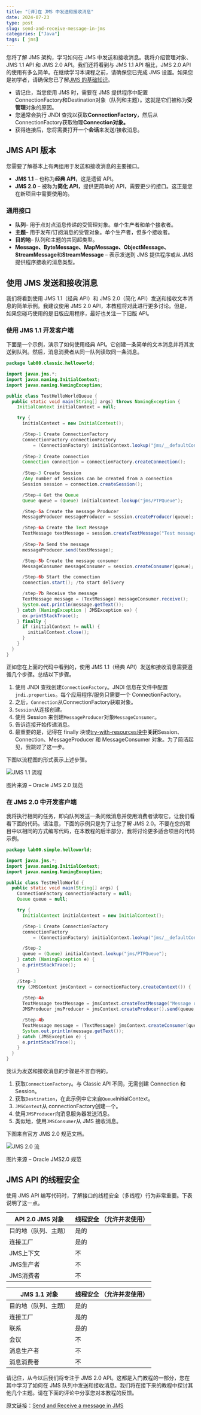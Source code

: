 ```yaml
---
title: "[译]在 JMS 中发送和接收消息"
date: 2024-07-23
type: post
slug: send-and-receive-message-in-jms
categories: ["Java"]
tags: [ jms]
---
```


您将了解 JMS 架构，学习如何在 JMS 中发送和接收消息。我将介绍管理对象、JMS 1.1 API 和 JMS 2.0 API。我们还将看到与 JMS 1.1 API 相比，JMS 2.0 API 的使用有多么简单。在继续学习本课程之前，请确保您已完成 JMS 设置。如果您是初学者，请确保您已了解[JMS 的基础知识](https:/jstobigdata.com/jms/jms-introduction-java-message-service/)。

- 请记住，当您使用 JMS 时，需要在 JMS 提供程序中配置ConnectionFactory和Destination对象（队列和主题）。这就是它们被称为**受管理**对象的原因。
- 您通常会执行 JNDI 查找以获取**ConnectionFactory**，然后从 ConnectionFactory获取物理**Connection对象。**
- 获得连接后，您将需要打开一个**会话**来发送/接收消息。

## JMS API 版本

您需要了解基本上有两组用于发送和接收消息的主要接口。

- **JMS 1.1** – 也称为**经典 API**，这是遗留 API。
- **JMS 2.0** – 被称为**简化 API**，提供更简单的 API，需要更少的接口。这正是您在新项目中需要使用的。

### 通用接口

- **队列**– 用于点对点消息传递的受管理对象。单个生产者和单个接收者。
- **主题**– 用于发布/订阅消息的受管对象。单个生产者，但多个接收者。
- **目的地**– 队列和主题的共同超类型。
- **Message、ByteMessage、MapMessage、ObjectMessage、StreamMessage**和**StreamMessage** – 表示发送到 JMS 提供程序或从 JMS 提供程序接收的消息类型。

## 使用 JMS 发送和接收消息

我们将看到使用 JMS 1.1（经典 API）和 JMS 2.0（简化 API）发送和接收文本消息的简单示例。我建议使用 JMS 2.0 API，本教程将对此进行更多讨论。但是，如果您碰巧使用的是旧版应用程序，最好也关注一下旧版 API。

### 使用 JMS 1.1 开发客户端

下面是一个示例，演示了如何使用经典 API。它创建一条简单的文本消息并将其发送到队列。然后，消息消费者从同一队列读取同一条消息。

```Java
package lab00.classic.helloworld;

import javax.jms.*;
import javax.naming.InitialContext;
import javax.naming.NamingException;

public class TestHelloWorldQueue {
  public static void main(String[] args) throws NamingException {
    InitialContext initialContext = null;

    try {
      initialContext = new InitialContext();

      /Step-1 Create ConnectionFactory
      ConnectionFactory connectionFactory
          = (ConnectionFactory) initialContext.lookup("jms/__defaultConnectionFactory");
 
      /Step-2 Create connection
      Connection connection = connectionFactory.createConnection();
 
      /Step-3 Create Session
      /Any number of sessions can be created from a connection
      Session session = connection.createSession();

      /Step-4 Get the Queue
      Queue queue = (Queue) initialContext.lookup("jms/PTPQueue");

      /Step-5a Create the message Producer
      MessageProducer messageProducer = session.createProducer(queue);

      /Step-6a Create the Text Message
      TextMessage textMessage = session.createTextMessage("Test message - Hello");
 
      /Step-7a Send the message
      messageProducer.send(textMessage);

      /Step-5b Create the message consumer
      MessageConsumer messageConsumer = session.createConsumer(queue);

      /Step-6b Start the connection
      connection.start(); /to start delivery

      /step-7b Receive the message
      TextMessage message = (TextMessage) messageConsumer.receive();
      System.out.println(message.getText());
    } catch (NamingException | JMSException ex) {
      ex.printStackTrace();
    } finally {
      if (initialContext != null) {
        initialContext.close();
      }
    }
  }
}
```

正如您在上面的代码中看到的，使用 JMS 1.1（经典 API）发送和接收消息需要遵循几个步骤。总结以下步骤。

1. 使用 JNDI 查找创建`ConnectionFactory`。JNDI 信息在文件中配置`jndi.properties`。每个应用程序/服务只需要一个 ConnectionFactory。
2. 之后，`Connection`从ConnectionFactory获取对象。
3. `Session`从连接创建。
4. 使用 Session 来创建`MessageProducer`对象`MessageConsumer`。
5. 告诉连接开始传递消息。
6. 最重要的是，记得在 finally 块或[try-with-resources块中](https:/docs.oracle.com/javase/tutorial/essential/exceptions/tryResourceClose.html)**关闭**Session、Connection、MessageProducer 和 MessageConsumer 对象。为了简洁起见，我跳过了这一步。

下图以流程图的形式表示上述步骤。

![JMS 1.1 流程](../../../static/images/JMS-1.1-Specification-min.webp)

图片来源 – Oracle JMS 2.0 规范

### 在 JMS 2.0 中开发客户端

我将执行相同的任务，即向队列发送一条问候消息并使用消费者读取它。让我们看看下面的代码。请注意，下面的示例只是为了让您了解 JMS 2.0。不要在您的项目中以相同的方式编写代码，在本教程的后半部分，我将讨论更多适合项目的代码示例。

```java
package lab00.simple.helloworld;

import javax.jms.*;
import javax.naming.InitialContext;
import javax.naming.NamingException;

public class TestHelloWorld {
  public static void main(String[] args) {
    ConnectionFactory connectionFactory = null;
    Queue queue = null;

    try {
      InitialContext initialContext = new InitialContext();

      /Step-1 Create ConnectionFactory
      connectionFactory
          = (ConnectionFactory) initialContext.lookup("jms/__defaultConnectionFactory");

      /Step-2
      queue = (Queue) initialContext.lookup("jms/PTPQueue");
    } catch (NamingException e) {
      e.printStackTrace();
    }

    /Step-3
    try (JMSContext jmsContext = connectionFactory.createContext()) {
 
      /Step-4a
      TextMessage textMessage = jmsContext.createTextMessage("Message using JMS 2.0");
      JMSProducer jmsProducer = jmsContext.createProducer().send(queue, textMessage);

      /Step-4b
      TextMessage message = (TextMessage) jmsContext.createConsumer(queue).receive();
      System.out.println(message.getText());
    } catch (JMSException e) {
      e.printStackTrace();
    }
  }
}
```

我认为发送和接收消息的步骤是不言自明的。

1. 获取`ConnectionFactory`。与 Classic API 不同，无需创建 Connection 和 Session。
2. 获取`Destination`，在此示例中它来自`Queue`InitialContext。
3. `JMSContext`从 connectionFactory创建一个。
4. 使用`JMSProducer`向消息服务器发送消息。
5. 类似地，使用`JMSConsumer`从 JMS 接收消息。

下图来自官方 JMS 2.0 规范文档。

![JMS 2.0 流](../../../static/images/JMS-2.0-Specification-min.webp)

图片来源 – Oracle JMS2.0 规范

## JMS API 的线程安全

使用 JMS API 编写代码时，了解接口的线程安全（多线程）行为非常重要。下表说明了这一点。

| **API 2.0 JMS 对象** | **线程安全** （允许并发使用） |
| -------------------- | ----------------------------- |
| 目的地（队列、主题） | 是的                          |
| 连接工厂             | 是的                          |
| JMS上下文            | 不                            |
| JMS生产者            | 不                            |
| JMS消费者            | 不                            |

| **JMS 1.1 对象**     | **线程安全** （允许并发使用） |
| -------------------- | ----------------------------- |
| 目的地（队列、主题） | 是的                          |
| 连接工厂             | 是的                          |
| 联系                 | 是的                          |
| 会议                 | 不                            |
| 消息生产者           | 不                            |
| 消息消费者           | 不                            |

请记住，从今以后我们将专注于 JMS 2.0 API。这都是入门教程的一部分，您在其中学习了如何在 JMS 队列中发送和接收消息。我们将在接下来的教程中探讨其他几个主题。请在下面的评论中分享您对本教程的反馈。



原文链接：[Send and Receive a message in JMS](https:/jstobigdata.com/jms/send-and-receive-message-in-jms/)
